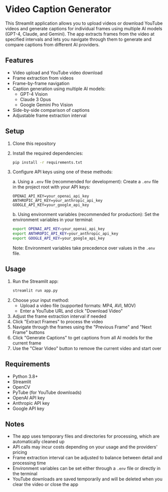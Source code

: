 # Video Caption Generator

This Streamlit application allows you to upload videos or download YouTube videos and generate captions for individual frames using multiple AI models (GPT-4, Claude, and Gemini). The app extracts frames from the video at specified intervals and lets you navigate through them to generate and compare captions from different AI providers.

## Features

- Video upload and YouTube video download
- Frame extraction from videos
- Frame-by-frame navigation
- Caption generation using multiple AI models:
  - GPT-4 Vision
  - Claude 3 Opus
  - Google Gemini Pro Vision
- Side-by-side comparison of captions
- Adjustable frame extraction interval

## Setup

1. Clone this repository
2. Install the required dependencies:
   ```bash
   pip install -r requirements.txt
   ```
3. Configure API keys using one of these methods:

   a. Using a `.env` file (recommended for development):
   Create a `.env` file in the project root with your API keys:
   ```
   OPENAI_API_KEY=your_openai_api_key
   ANTHROPIC_API_KEY=your_anthropic_api_key
   GOOGLE_API_KEY=your_google_api_key
   ```

   b. Using environment variables (recommended for production):
   Set the environment variables in your terminal:
   ```bash
   export OPENAI_API_KEY=your_openai_api_key
   export ANTHROPIC_API_KEY=your_anthropic_api_key
   export GOOGLE_API_KEY=your_google_api_key
   ```

   Note: Environment variables take precedence over values in the `.env` file.

## Usage

1. Run the Streamlit app:
   ```bash
   streamlit run app.py
   ```
2. Choose your input method:
   - Upload a video file (supported formats: MP4, AVI, MOV)
   - Enter a YouTube URL and click "Download Video"
3. Adjust the frame extraction interval if needed
4. Click "Extract Frames" to process the video
5. Navigate through the frames using the "Previous Frame" and "Next Frame" buttons
6. Click "Generate Captions" to get captions from all AI models for the current frame
7. Use the "Clear Video" button to remove the current video and start over

## Requirements

- Python 3.8+
- Streamlit
- OpenCV
- PyTube (for YouTube downloads)
- OpenAI API key
- Anthropic API key
- Google API key

## Notes

- The app uses temporary files and directories for processing, which are automatically cleaned up
- API calls may incur costs depending on your usage and the providers' pricing
- Frame extraction interval can be adjusted to balance between detail and processing time
- Environment variables can be set either through a `.env` file or directly in the terminal
- YouTube downloads are saved temporarily and will be deleted when you clear the video or close the app 